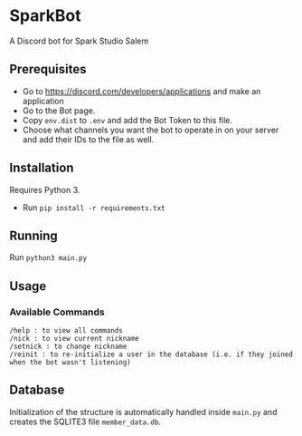 # SparkBot

A Discord bot for Spark Studio Salem

## Prerequisites

- Go to https://discord.com/developers/applications and make an application
- Go to the Bot page.
- Copy `env.dist` to `.env` and add the Bot Token to this file.
- Choose what channels you want the bot to operate in on your server and add their IDs to the file as well.

## Installation

Requires Python 3.

- Run `pip install -r requirements.txt`

## Running

Run `python3 main.py`

## Usage

### Available Commands

```
/help : to view all commands
/nick : to view current nickname
/setnick : to change nickname
/reinit : to re-initialize a user in the database (i.e. if they joined when the bot wasn't listening)
```

## Database

Initialization of the structure is automatically handled inside `main.py` and
creates the SQLITE3 file `member_data.db`.